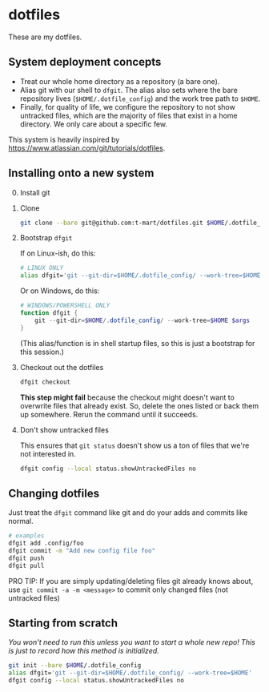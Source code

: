 # dotfiles

These are my dotfiles.

## System deployment concepts

- Treat our whole home directory as a repository (a bare one).
- Alias git with our shell to `dfgit`. The alias also sets where the bare repository lives
(`$HOME/.dotfile_config`) and the work tree path to `$HOME`.
- Finally, for quality of life, we configure the repository to not show untracked files, which are
the majority of files that exist in a home directory. We only care about a specific few.

This system is heavily inspired by <https://www.atlassian.com/git/tutorials/dotfiles>.

## Installing onto a new system

0. Install git

1. Clone

    ```sh
    git clone --bare git@github.com:t-mart/dotfiles.git $HOME/.dotfile_config
    ```

2. Bootstrap `dfgit`

    If on Linux-ish, do this:

    ```sh
    # LINUX ONLY
    alias dfgit='git --git-dir=$HOME/.dotfile_config/ --work-tree=$HOME'
    ```

    Or on Windows, do this:

    ```powershell
    # WINDOWS/POWERSHELL ONLY
    function dfgit {
        git --git-dir=$HOME/.dotfile_config/ --work-tree=$HOME $args
    }
    ```

    (This alias/function is in shell startup files, so this is just a bootstrap
    for this session.)

3. Checkout out the dotfiles

    ```sh
    dfgit checkout
    ```

    **This step might fail** because the checkout might doesn't want to overwrite files that already
    exist. So, delete the ones listed or back them up somewhere. Rerun the command until it
    succeeds.

4. Don't show untracked files

    This ensures that `git status` doesn't show us a ton of files that we're not interested in.

    ```sh
    dfgit config --local status.showUntrackedFiles no
    ```

## Changing dotfiles

Just treat the `dfgit` command like git and do your adds and commits like normal.

```sh
# examples
dfgit add .config/foo
dfgit commit -m "Add new config file foo"
dfgit push
dfgit pull
```

PRO TIP: If you are simply updating/deleting files git already knows about, use
`git commit -a -m <message>` to commit only changed files (not untracked files)

## Starting from scratch

*You won't need to run this unless you want to start a whole new repo! This is just to record how
this method is initialized.*

```zsh
git init --bare $HOME/.dotfile_config
alias dfgit='git --git-dir=$HOME/.dotfile_config/ --work-tree=$HOME'
dfgit config --local status.showUntrackedFiles no
```
